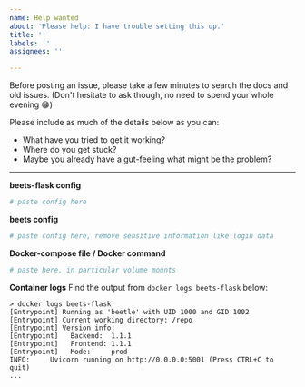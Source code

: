 ```yaml
---
name: Help wanted
about: 'Please help: I have trouble setting this up.'
title: ''
labels: ''
assignees: ''

---
```


Before posting an issue, please take a few minutes to search the docs and old issues.
(Don't hesitate to ask though, no need to spend your whole evening 😁)

Please include as much of the details below as you can:
- What have you tried to get it working?
- Where do you get stuck?
- Maybe you already have a gut-feeling what might be the problem?

---

**beets-flask config**
```yaml
# paste config here
```

**beets config**
```yaml
# paste config here, remove sensitive information like login data
```

**Docker-compose file / Docker command**
```yaml
# paste here, in particular volume mounts
```

**Container logs**
Find the output from `docker logs beets-flask` below:
```
> docker logs beets-flask
[Entrypoint] Running as 'beetle' with UID 1000 and GID 1002
[Entrypoint] Current working directory: /repo
[Entrypoint] Version info:
[Entrypoint]   Backend:  1.1.1
[Entrypoint]   Frontend: 1.1.1
[Entrypoint]   Mode:     prod
INFO:     Uvicorn running on http://0.0.0.0:5001 (Press CTRL+C to quit)
...
```
